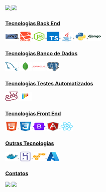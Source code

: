 <div>
  <a href="https://github.com/williamsimionatto">
  <img height="180em" src="https://github-readme-stats.vercel.app/api?username=williamsimionatto&show_icons=true&theme=chartreuse-dark&include_all_commits=true&count_private=true"/>

  <img height="180em" src="https://github-readme-stats.vercel.app/api/top-langs/?username=williamsimionatto&layout=compact&langs_count=10&theme=chartreuse-dark&count_private=true"/>
</div>
 
   ##
<!-- Tecnologias -->  
<div style="display: inline_block">

 <h3> Tecnologias Back End</h3>
  <img align="center" alt="PHP" height="30" width="40" src="https://raw.githubusercontent.com/devicons/devicon/master/icons/php/php-original.svg">
  <img align="center" alt="Laravel" height="30" width="40" src="https://raw.githubusercontent.com/devicons/devicon/master/icons/laravel/laravel-plain-wordmark.svg">
  <img align="center" alt="NODEJS" height="30" width="40" src="https://raw.githubusercontent.com/devicons/devicon/master/icons/nodejs/nodejs-original.svg">
  <img align="center" alt="Typescript" height="30" width="40" src="https://raw.githubusercontent.com/devicons/devicon/master/icons/typescript/typescript-original.svg">
  <!-- <img align="center" alt="R" height="30" width="40" src="https://raw.githubusercontent.com/devicons/devicon/master/icons/r/r-original.svg"> -->
  <img align="center" alt="Java" height="30" width="40" src="https://raw.githubusercontent.com/devicons/devicon/master/icons/java/java-original.svg">
  <img align="center" alt="Python" height="30" width="40" src="https://raw.githubusercontent.com/devicons/devicon/master/icons/python/python-original.svg">
  <img align="center" alt="Django" height="30" width="40" src="https://raw.githubusercontent.com/devicons/devicon/master/icons/django/django-plain-wordmark.svg">
<!--     <img align="center" alt="Elixir" height="30" width="40" src="https://raw.githubusercontent.com/devicons/devicon/master/icons/elixir/elixir-original.svg">
      <img align="center" alt="Phoenix" height="30" width="40" src="https://raw.githubusercontent.com/devicons/devicon/master/icons/phoenix/phoenix-original.svg"> -->
  
  ##
 
 <h3> Tecnologias Banco de Dados</h3>
  <img align="center" alt="MySQL" height="30" width="40" src="https://raw.githubusercontent.com/devicons/devicon/master/icons/mysql/mysql-original.svg">
  <img align="center" alt="MongoDB" height="30" width="40" src="https://raw.githubusercontent.com/devicons/devicon/master/icons/mongodb/mongodb-original.svg">
  <img align="center" alt="Oracle" height="30" width="40" src="https://raw.githubusercontent.com/devicons/devicon/master/icons/oracle/oracle-original.svg">
   <img align="center" alt="Postgresql" height="30" width="40" src="https://raw.githubusercontent.com/devicons/devicon/master/icons/postgresql/postgresql-original.svg">
  
  ##
  
  <h3> Tecnologias Testes Automatizados</h3>
  <img align="center" alt="Jest" height="30" width="40" src="https://raw.githubusercontent.com/devicons/devicon/master/icons/jest/jest-plain.svg">
  <img align="center" alt="PyTest" height="30" width="40" src="https://raw.githubusercontent.com/devicons/devicon/master/icons/pytest/pytest-original.svg">
  
 ##
 
 <h3> Tecnologias Front End</h3>
  <img align="center" alt="HTML" height="30" width="40" src="https://raw.githubusercontent.com/devicons/devicon/master/icons/html5/html5-original.svg">
  <img align="center" alt="CSS" height="30" width="40" src="https://raw.githubusercontent.com/devicons/devicon/master/icons/css3/css3-original.svg">   
  <img align="center" alt="Bootstrap" height="30" width="40" src="https://raw.githubusercontent.com/devicons/devicon/master/icons/bootstrap/bootstrap-original.svg">
  <img align="center" alt="Angular" height="30" width="40" src="https://raw.githubusercontent.com/devicons/devicon/master/icons/angularjs/angularjs-original.svg">
  <img align="center" alt="Reactjs" height="30" width="40" src="https://raw.githubusercontent.com/devicons/devicon/master/icons/react/react-original.svg">

##
  <h3> Outras Tecnologias </h3>
  <img align="center" alt="Docker" height="30" width="40" src="https://raw.githubusercontent.com/devicons/devicon/master/icons/docker/docker-original.svg">
  <img align="center" alt="Heroku" height="30" width="40" src="https://raw.githubusercontent.com/devicons/devicon/master/icons/heroku/heroku-original.svg">
  <img align="center" alt="aws" height="30" width="40" src="https://raw.githubusercontent.com/devicons/devicon/master/icons/amazonwebservices/amazonwebservices-original.svg">
  <img align="center" alt="azuredevops" height="30" width="40" src="https://raw.githubusercontent.com/devicons/devicon/master/icons/azure/azure-original.svg">
 
  ##
 <!-- Contatos -->
<h3> Contatos</h3>
 <div>   
   <a href="https://www.linkedin.com/in/william-simionatto-nepomuceno-48668a155/" target="_blank">
    <img src="https://img.shields.io/badge/-LinkedIn-%230077B5?style=for-the-badge&logo=linkedin&logoColor=white" target="_blank"></a>           
   
   <a href = "mailto:william.sn0226@gmail.com">
     <img src="https://img.shields.io/badge/-Gmail-%23333?style=for-the-badge&logo=gmail&logoColor=white" target="_blank"></a>
  <br>
 </div>
  <!---
  ![Snake animation](https://github.com/williamsimionatto/williamsimionatto/blob/output/github-contribution-grid-snake.svg)
  ---->
 
  ##
 <!-- Contador de visitas -->
 <!--- <h3> Visitantes </h3>  
 <div>
  <img align="center" alt="Csharp" height="30" width="150" src="https://komarev.com/ghpvc/?username=williamsimionatto&color=green" alt="williamsimionatto" /> <br>
 </div>  
  
 --->

